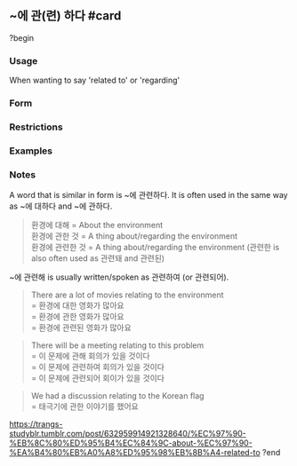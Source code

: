 ## ~에 관(련) 하다 #card
?begin
### Usage
When wanting to say 'related to' or 'regarding'

### Form
### Restrictions
### Examples

### Notes
A word that is similar in form is ~에 관련하다. It is often used in the same way as ~에 대하다 and ~에 관하다.

> 환경에 대해 = About the environment  
> 환경에 관한 것 = A thing about/regarding the environment  
> 환경에 관련한 것 = A thing about/regarding the environment (관련한 is also often used as 관련돼 and 관련된)

~에 관련해 is usually written/spoken as 관련하여 (or 관련되어).

> There are a lot of movies relating to the environment  
> = 환경에 대한 영화가 많아요  
> = 환경에 관한 영화가 많아요  
> = 환경에 관련된 영화가 많아요

> There will be a meeting relating to this problem  
> = 이 문제에 관해 회의가 있을 것이다  
> = 이 문제에 관련하여 회의가 있을 것이다  
> = 이 문제에 관련되어 회이가 있을 것이다

> We had a discussion relating to the Korean flag  
> = 태극기에 관한 이야기를 했어요

https://trangs-studyblr.tumblr.com/post/632959914921328640/%EC%97%90-%EB%8C%80%ED%95%B4%EC%84%9C-about-%EC%97%90-%EA%B4%80%EB%A0%A8%ED%95%98%EB%8B%A4-related-to
?end
